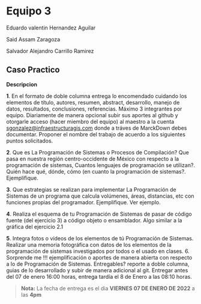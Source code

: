 
# Equipo 3

Eduardo valentin Hernandez Aguilar

Said Assam Zaragoza

Salvador Alejandro Carrillo Ramirez

## Caso Practico

**Descripcion**


**1**. En el formato de doble columna entrega lo encomendado cuidando los elementos de título, autores, resumen, abstract, desarrollo, manejo de datos, resultados, conclusiones, referencias. Máximo 3 integrantes por equipo. Diariamente de manera opcional subir sus aportes al github y otorgarle acceso (hacer miembro del equipo) al maestro a la cuenta sgonzalez@infraestructuragis.com donde a tráves de MarckDown debes documentar. Proponer el nombre del trabajo de acuerdo a los siguientes puntos solicitados.
 
**2**. Que es La Programación de Sistemas o Procesos de Compilación?  Que pasa en nuestra región centro-occidente de México con respecto a la programación de sistemas, Cuantos lenguajes de programación se utilizan?. Quién hace qué, dónde, cómo (en cuanto la programación de sistemas?. Ejemplifique.
  
**3**. Que estrategias se realizan para implementar La Programación de Sistemas de un programa que calcula volúmenes, áreas, distancias, etc con funciones propias del programador. Ejemplifique. Ver ejemplo.  

**4**. Realiza el esquema de tu Programación de Sistemas de pasar de código fuente (del ejercicio 3) a código objeto o ensamblador. Algo similar a la gráfica del ejercicio 2.1
  
**5**. Integra fotos o vídeos de los elementos de tú Programación de Sistemas. Realizar una memoria fotográfica con datos de los elementos de la programación de sistemas investigados por todos o el usado en clases.  6. Sorprende me !!! ejemplificación o aportes de manera abierta con respecto a lo de Programación de Sistemas.  Entregables? reporte a doble columna, guias de lo desarrollado y subir de manera adicional al git.  Entregar antes del 07 de enero 16:00 horas, entrega tardía el 8 de Enero a las 08:10 horas. 

> **Nota:** La fecha de entrega es el dia  **VIERNES 07 DE ENERO DE 2022** a las **4pm**
